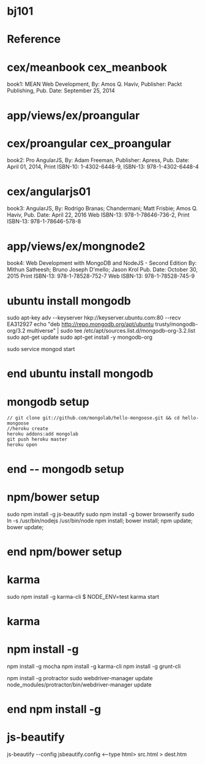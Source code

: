 # bj101
# Reference
# cex/meanbook cex_meanbook 
book1: MEAN Web Development, By: Amos Q. Haviv, Publisher: Packt Publishing, Pub. Date: September 25, 2014

# app/views/ex/proangular
# cex/proangular cex_proangular
book2: Pro AngularJS, By: Adam Freeman, Publisher: Apress,  Pub. Date: April 01, 2014, 
        Print ISBN-10: 1-4302-6448-9,  ISBN-13: 978-1-4302-6448-4
        
# cex/angularjs01
book3: AngularJS, By: Rodrigo Branas; Chandermani; Matt Frisbie; Amos Q. Haviv, Pub. Date: April 22, 2016
       Web ISBN-13: 978-1-78646-736-2, Print ISBN-13: 978-1-78646-578-8

# app/views/ex/mongnode2
book4: Web Development with MongoDB and NodeJS - Second Edition
       By: Mithun Satheesh; Bruno Joseph D'mello; Jason Krol
       Pub. Date: October 30, 2015
       Print ISBN-13: 978-1-78528-752-7
       Web ISBN-13: 978-1-78528-745-9

# ubuntu install mongodb
sudo apt-key adv --keyserver hkp://keyserver.ubuntu.com:80 --recv EA312927
echo "deb http://repo.mongodb.org/apt/ubuntu trusty/mongodb-org/3.2 multiverse" | sudo tee /etc/apt/sources.list.d/mongodb-org-3.2.list
sudo apt-get update
sudo apt-get install -y mongodb-org

sudo service mongod start

# end ubuntu install mongodb

# mongodb setup
    // git clone git://github.com/mongolab/hello-mongoose.git && cd hello-mongoose
    //heroku create
    heroku addons:add mongolab
    git push heroku master
    heroku open

# end -- mongodb setup

# npm/bower setup
 sudo npm install -g js-beautify
 sudo npm install -g bower browserify
 sudo ln -s /usr/bin/nodejs /usr/bin/node
 npm install; bower install;
 npm update; bower update;
# end npm/bower setup

# karma
sudo npm install -g karma-cli
$ NODE_ENV=test karma start
# karma

# npm install -g
  npm install -g mocha
  npm install -g karma-cli
  npm install -g grunt-cli

  npm install -g protractor
  sudo webdriver-manager update
  node_modules/protractor/bin/webdriver-manager update

# end npm install -g

# js-beautify
js-beautify --config jsbeautify.config <--type html> src.html > dest.htm
#
